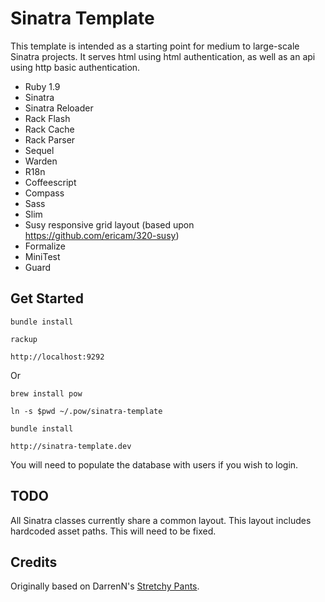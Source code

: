 # Sinatra Template #

This template is intended as a starting point for medium to large-scale Sinatra
projects. It serves html using html authentication, as well as an api using
http basic authentication.

* Ruby 1.9
* Sinatra
* Sinatra Reloader
* Rack Flash
* Rack Cache
* Rack Parser
* Sequel
* Warden
* R18n
* Coffeescript
* Compass
* Sass
* Slim
* Susy responsive grid layout (based upon https://github.com/ericam/320-susy)
* Formalize
* MiniTest
* Guard

Get Started
-----------

    bundle install
    
    rackup
    
    http://localhost:9292
    
Or

    brew install pow
    
    ln -s $pwd ~/.pow/sinatra-template
    
    bundle install
    
    http://sinatra-template.dev
    
    
You will need to populate the database with users if you wish to login.
    
TODO
----

All Sinatra classes currently share a common layout. This layout includes
hardcoded asset paths. This will need to be fixed.

Credits
-------

Originally based on DarrenN's [Stretchy Pants](https://github.com/DarrenN/stretchy_pants).
